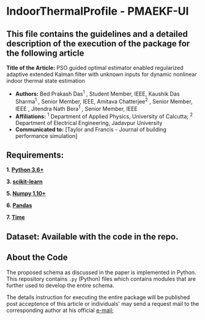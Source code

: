 
# IndoorThermalProfile - PMAEKF-UI

## This file contains the guidelines and a detailed description of the execution of the package for the following article

**Title of the Article:** PSO guided optimal estimator enabled regularized adaptive extended Kalman filter with unknown inputs for dynamic nonlinear indoor thermal state estimation
- **Authors:** Bed Prakash Das<sup>1</sup> , Student Member, IEEE, Kaushik Das Sharma<sup>1</sup>  , Senior Member, IEEE, Amitava Chatterjee<sup>2</sup>  , Senior Member, IEEE , Jitendra Nath Bera<sup>1</sup> , Senior Member, IEEE 
- **Affiliations:**  <sup>1</sup> Department of Applied Physics, University of Calcutta; <sup>2</sup> Department of Electrical Engineering, Jadavpur University 
- **Communicated to:** [Taylor and Francis - Journal of building performance simulation]
 
## Requirements:

**1. [Python 3.6+](https://www.python.org/downloads/release/python-2713/)**

**3. [scikit-learn](https://scikit-learn.org/stable/install.html)**

**5. [Numpy 1.10+](https://pypi.org/project/numpy/)**

**6. [Pandas](https://pandas.pydata.org/)**

**7. [Time](https://docs.python.org/3/library/time.html)**



## Dataset: Available with the code in the repo.


## About the Code

The proposed schema as discussed in the paper is implemented in Python. This repository contains  `.py` (Python) files which contains modules that are further used to develop the entire schema.   

The details instruction for executing the entire package will be published post acceptence of this article or individuals' may send a request mail to the corresponding author at his official [e-mail](mailto:bpdaphy_rs@caluniv.ac.in);   
